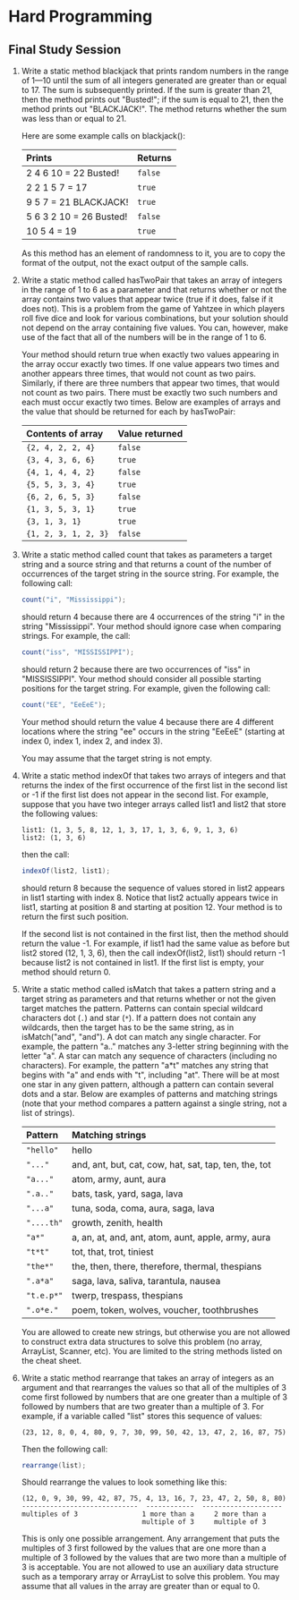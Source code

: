 # Hard Programming
## Final Study Session

1. Write a static method blackjack that prints random numbers in the range of 1—10 until the sum of all integers generated are greater than or equal to 17. The sum is subsequently printed. If the sum is greater than 21, then the method prints out "Busted!"; if the sum is equal to 21, then the method prints out "BLACKJACK!". The method returns whether the sum was less than or equal to 21.

	Here are some example calls on blackjack():

	| Prints | Returns |
	| :--- | :--- |
	| 2 4 6 10 = 22 Busted! | `false` |
	| 2 2 1 5 7 = 17 | `true` |
	| 9 5 7 = 21 BLACKJACK! | `true` |
	| 5 6 3 2 10 = 26 Busted! | `false` |
	| 10 5 4 = 19 | `true` |

	As this method has an element of randomness to it, you are to copy the format of the output, not the exact output of the sample calls.

2. Write a static method called hasTwoPair that takes an array of integers in the range of 1 to 6 as a parameter and that returns whether or not the array contains two values that appear twice (true if it does, false if it does not). This is a problem from the game of Yahtzee in which players roll five dice and look for various combinations, but your solution should not depend on the array containing five values. You can, however, make use of the fact that all of the numbers will be in the range of 1 to 6.

	Your method should return true when exactly two values appearing in the array occur exactly two times. If one value appears two times and another appears three times, that would not count as two pairs. Similarly, if there are three numbers that appear two times, that would not count as two pairs. There must be exactly two such numbers and each must occur exactly two times. Below are examples of arrays and the value that should be returned for each by hasTwoPair:

	| Contents of array | Value returned |
	| :--- | :--- |
	| `{2, 4, 2, 2, 4}` | `false`
	| `{3, 4, 3, 6, 6}` | `true`
	| `{4, 1, 4, 4, 2}` | `false`
	| `{5, 5, 3, 3, 4}` | `true`
	| `{6, 2, 6, 5, 3}` | `false`
	| `{1, 3, 5, 3, 1}` | `true`
	| `{3, 1, 3, 1}` | `true`
	| `{1, 2, 3, 1, 2, 3}` | `false`

3. Write a static method called count that takes as parameters a target string and a source string and that returns a count of the number of occurrences of the target string in the source string. For example, the following call:

	```java
	count("i", "Mississippi");
	```

	should return 4 because there are 4 occurrences of the string "i" in the string "Mississippi". Your method should ignore case when comparing strings. For example, the call:

	```java
	count("iss", "MISSISSIPPI");
	```

	should return 2 because there are two occurrences of "iss" in "MISSISSIPPI". Your method should consider all possible starting positions for the target string. For example, given the following call:

	```java
	count("EE", "EeEeE");
	```

	Your method should return the value 4 because there are 4 different locations where the string "ee" occurs in the string "EeEeE" (starting at index 0, index 1, index 2, and index 3).

	You may assume that the target string is not empty.

4. Write a static method indexOf that takes two arrays of integers and that returns the index of the first occurrence of the first list in the second list or -1 if the first list does not appear in the second list. For example, suppose that you have two integer arrays called list1 and list2 that store the following values:

	```
	list1: (1, 3, 5, 8, 12, 1, 3, 17, 1, 3, 6, 9, 1, 3, 6)
	list2: (1, 3, 6)
	```

	then the call:

	```java
	indexOf(list2, list1);
	```

	should return 8 because the sequence of values stored in list2 appears in list1 starting with index 8. Notice that list2 actually appears twice in list1, starting at position 8 and starting at position 12. Your method is to return the first such position.

	If the second list is not contained in the first list, then the method should return the value -1. For example, if list1 had the same value as before but list2 stored (12, 1, 3, 6), then the call indexOf(list2, list1) should return -1 because list2 is not contained in list1. If the first list is empty, your method should return 0.

5. Write a static method called isMatch that takes a pattern string and a target string as parameters and that returns whether or not the given target matches the pattern. Patterns can contain special wildcard characters dot (`.`) and star (`*`). If a pattern does not contain any wildcards, then the target has to be the same string, as in isMatch("and", "and"). A dot can match any single character. For example, the pattern "a.." matches any 3-letter string beginning with the letter "a". A star can match any sequence of characters (including no characters). For example, the pattern "a*t" matches any string that begins with "a" and ends with "t", including "at". There will be at most one star in any given pattern, although a pattern can contain several dots and a star. Below are examples of patterns and matching strings (note that your method compares a pattern against a single string, not a list of strings).

	| Pattern | Matching strings |
	| :--- | :--- |
	| `"hello"` | hello |
	| `"..."` | and, ant, but, cat, cow, hat, sat, tap, ten, the, tot |
	| `"a..."` | atom, army, aunt, aura |
	| `".a.."` | bats, task, yard, saga, lava |
	| `"...a"` | tuna, soda, coma, aura, saga, lava |
	| `"....th"` | growth, zenith, health |
	| `"a*"` | a, an, at, and, ant, atom, aunt, apple, army, aura |
	| `"t*t"` | tot, that, trot, tiniest |
	| `"the*"` | the, then, there, therefore, thermal, thespians |
	| `".a*a"` | saga, lava, saliva, tarantula, nausea |
	| `"t.e.p*"` | twerp, trespass, thespians |
	| `".o*e."` | poem, token, wolves, voucher, toothbrushes |

	You are allowed to create new strings, but otherwise you are not allowed to construct extra data structures to solve this problem (no array, ArrayList, Scanner, etc). You are limited to the string methods listed on the cheat sheet.

6. Write a static method rearrange that takes an array of integers as an argument and that rearranges the values so that all of the multiples of 3 come first followed by numbers that are one greater than a multiple of 3 followed by numbers that are two greater than a multiple of 3. For example, if a variable called "list" stores this sequence of values:

	```
	(23, 12, 8, 0, 4, 80, 9, 7, 30, 99, 50, 42, 13, 47, 2, 16, 87, 75)
	```

	Then the following call:

	```java
	rearrange(list);
	```

	Should rearrange the values to look something like this:

	```
	(12, 0, 9, 30, 99, 42, 87, 75, 4, 13, 16, 7, 23, 47, 2, 50, 8, 80)
	-----------------------------  ------------  --------------------
	multiples of 3                1 more than a     2 more than a
	                              multiple of 3     multiple of 3
	````

	This is only one possible arrangement. Any arrangement that puts the multiples of 3 first followed by the values that are one more than a multiple of 3 followed by the values that are two more than a multiple of 3 is acceptable. You are not allowed to use an auxiliary data structure such as a temporary array or ArrayList to solve this problem. You may assume that all values in the array are greater than or equal to 0.
